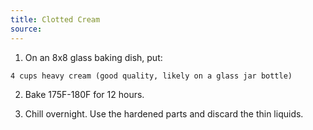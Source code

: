 ```yaml
---
title: Clotted Cream
source: 
---
```


1) On an 8x8 glass baking dish, put:

```
4 cups heavy cream (good quality, likely on a glass jar bottle)
```

2) Bake 175F-180F for 12 hours.

3) Chill overnight. Use the hardened parts and discard the thin liquids.


